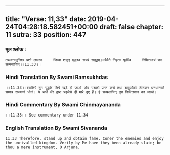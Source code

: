 
---
title: "Verse: 11,33"
date: 2019-04-24T04:28:18.582451+00:00
draft: false
chapter: 11
sutra: 33
position: 447
---
### मूल श्लोक :
```
तस्मात्त्वमुत्तिष्ठ यशो लभस्व     जित्वा शत्रून् भुङ्क्ष्व राज्यं समृद्धम्।मयैवैते निहताः पूर्वमेव     निमित्तमात्रं भव सव्यसाचिन्।।11.33।।

```

### Hindi Translation By Swami Ramsukhdas
```
।।11.33।।इसलिये तुम युद्धके लिये खड़े हो जाओ और यशको प्राप्त करो तथा शत्रुओंको जीतकर धनधान्यसे सम्पन्न राज्यको भोगो। ये सभी मेरे द्वारा पहलेसे ही मारे हुए हैं। हे सव्यसाचिन् तुम निमित्तमात्र बन जाओ।

```

### Hindi Commentary By Swami Chinmayananda
```
।।11.33।। See commentary under 11.34

```

### English Translation By Swami  Sivananda
```
11.33 Therefore, stand up and obtain fame. Coner the enemies and enjoy the unrivalled kingdom. Verily by Me have they been already slain; be thou a mere instrument, O Arjuna.

```

